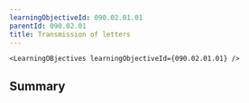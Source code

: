 ```yaml
---
learningObjectiveId: 090.02.01.01
parentId: 090.02.01
title: Transmission of letters
---
```


```tsx eval
<LearningOBjectives learningObjectiveId={090.02.01.01} />
```

## Summary
